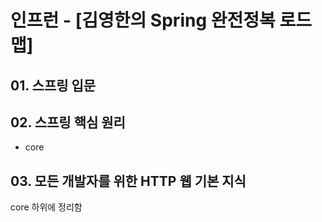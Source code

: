 # 인프런 - [김영한의 Spring 완전정복 로드맵]
## 01. 스프링 입문

## 02. 스프링 핵심 원리
* core

## 03. 모든 개발자를 위한 HTTP 웹 기본 지식
core 하위에 정리함